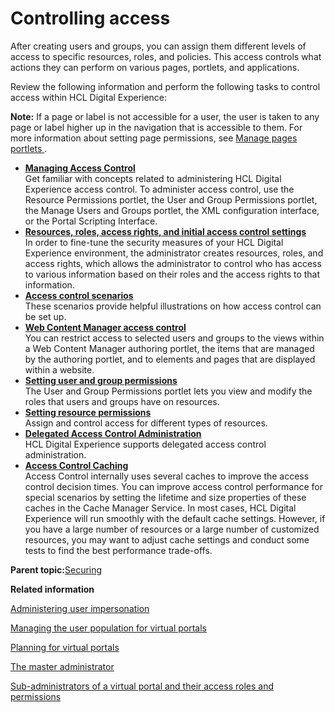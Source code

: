 # Controlling access

After creating users and groups, you can assign them different levels of access to specific resources, roles, and policies. This access controls what actions they can perform on various pages, portlets, and applications.

Review the following information and perform the following tasks to control access within HCL Digital Experience:

**Note:** If a page or label is not accessible for a user, the user is taken to any page or label higher up in the navigation that is accessible to them. For more information about setting page permissions, see [Manage pages portlets ](mp_manage_pages.md#).

-   **[Managing Access Control](../admin-system/sec_ac_adm.md)**  
Get familiar with concepts related to administering HCL Digital Experience access control. To administer access control, use the Resource Permissions portlet, the User and Group Permissions portlet, the Manage Users and Groups portlet, the XML configuration interface, or the Portal Scripting Interface.
-   **[Resources, roles, access rights, and initial access control settings ](../admin-system/resources_roles.md)**  
In order to fine-tune the security measures of your HCL Digital Experience environment, the administrator creates resources, roles, and access rights, which allows the administrator to control who has access to various information based on their roles and the access rights to that information.
-   **[Access control scenarios ](../admin-system/sec_acc_scen.md)**  
These scenarios provide helpful illustrations on how access control can be set up.
-   **[Web Content Manager access control ](../wcm/wcm_security.md)**  
You can restrict access to selected users and groups to the views within a Web Content Manager authoring portlet, the items that are managed by the authoring portlet, and to elements and pages that are displayed within a website.
-   **[Setting user and group permissions ](../admin-system/sec_ugpp.md)**  
The User and Group Permissions portlet lets you view and modify the roles that users and groups have on resources.
-   **[Setting resource permissions ](../admin-system/sec_rpp.md)**  
Assign and control access for different types of resources.
-   **[Delegated Access Control Administration ](../admin-system/d_acc_cntl_admin.md)**  
HCL Digital Experience supports delegated access control administration.
-   **[Access Control Caching ](../admin-system/acc_control_cache.md)**  
Access Control internally uses several caches to improve the access control decision times. You can improve access control performance for special scenarios by setting the lifetime and size properties of these caches in the Cache Manager Service. In most cases, HCL Digital Experience will run smoothly with the default cache settings. However, if you have a large number of resources or a large number of customized resources, you may want to adjust cache settings and conduct some tests to find the best performance trade-offs.

**Parent topic:**[Securing](../security/securing_wp.md)

**Related information**  


[Administering user impersonation ](../admin-system/impers_user.md)

[Managing the user population for virtual portals](../admin-system/advppln_mgupop.md)

[Planning for virtual portals ](../admin-system/advppln.md)

[The master administrator ](../admin-system/advppln_roles_mastr_adm.md)

[Sub-administrators of a virtual portal and their access roles and permissions](../admin-system/advppln_roles_subadm.md)

